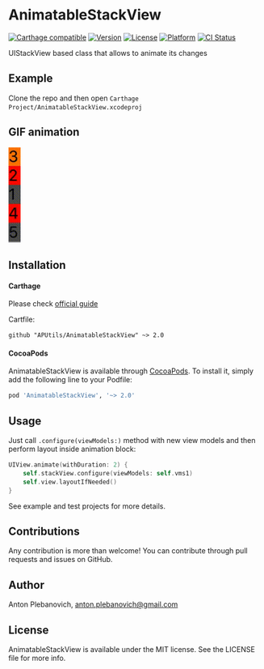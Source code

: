 # AnimatableStackView

[![Carthage compatible](https://img.shields.io/badge/Carthage-compatible-4BC51D.svg?style=flat)](https://github.com/Carthage/Carthage)
[![Version](https://img.shields.io/cocoapods/v/AnimatableStackView.svg?style=flat)](http://cocoapods.org/pods/AnimatableStackView)
[![License](https://img.shields.io/cocoapods/l/AnimatableStackView.svg?style=flat)](http://cocoapods.org/pods/AnimatableStackView)
[![Platform](https://img.shields.io/cocoapods/p/AnimatableStackView.svg?style=flat)](http://cocoapods.org/pods/AnimatableStackView)
[![CI Status](http://img.shields.io/travis/APUtils/AnimatableStackView.svg?style=flat)](https://travis-ci.org/APUtils/AnimatableStackView)

UIStackView based class that allows to animate its changes

## Example

Clone the repo and then open `Carthage Project/AnimatableStackView.xcodeproj`

## GIF animation

<img src="Gifs/1.gif"/>

## Installation

#### Carthage

Please check [official guide](https://github.com/Carthage/Carthage#if-youre-building-for-ios-tvos-or-watchos)

Cartfile:

```
github "APUtils/AnimatableStackView" ~> 2.0
```

#### CocoaPods

AnimatableStackView is available through [CocoaPods](http://cocoapods.org). To install
it, simply add the following line to your Podfile:

```ruby
pod 'AnimatableStackView', '~> 2.0'
```

## Usage

Just call `.configure(viewModels:)` method with new view models and then perform layout inside animation block:
```swift
UIView.animate(withDuration: 2) {
    self.stackView.configure(viewModels: self.vms1)
    self.view.layoutIfNeeded()
}
```

See example and test projects for more details.

## Contributions

Any contribution is more than welcome! You can contribute through pull requests and issues on GitHub.

## Author

Anton Plebanovich, anton.plebanovich@gmail.com

## License

AnimatableStackView is available under the MIT license. See the LICENSE file for more info.

